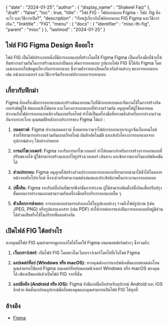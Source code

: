 {
  "date" : "2024-01-25",
  "author" : {
    "display_name" : "Shakeel Faiz"
  },
  "draft" : "false",
  "toc" : true,
  "title" : "ไฟล์ FIG - ไฟล์ออกแบบ Figma - ไฟล์ .fig คืออะไร และวิธีการเปิด?",
  "description" : "เรียนรู้เกี่ยวกับไฟล์ออกแบบ FIG Figma และวิธีการเปิด.",
  "linktitle" : "FIG",
  "menu" : {
    "docs" : {
      "identifier" : "misc-th-fig",
      "parent" : "misc"
    }
  },
  "lastmod" : "2024-01-25"
}

## ไฟล์ FIG Figma Design คืออะไร

ไฟล์ FIG เป็นไฟล์ประเภทหนึ่งที่มีการออกแบบที่สร้างโดยใช้ Figma Figma เป็นเครื่องมือที่ช่วยให้ทีมทำงานร่วมกันในการสร้างและแบ่งปันแนวคิดการออกแบบ รูปแบบไฟล์ FIG นี้ใช้กับ Figma โดยเฉพาะและเก็บข้อมูลเกี่ยวกับการออกแบบ ซึ่งรวมถึงรายละเอียดเกี่ยวกับส่วนต่างๆ ของการออกแบบ เช่น หน้าและเลเยอร์ และวิธีการจัดเรียงองค์ประกอบการออกแบบ

## เกี่ยวกับฟิกม่า

Figma คือเครื่องมือการออกแบบและสร้างต้นแบบบนเว็บที่นักออกแบบและทีมงานใช้ในการสร้างอินเทอร์เฟซผู้ใช้ ต้นแบบเชิงโต้ตอบ และโครงการออกแบบที่ทำงานร่วมกัน อนุญาตให้ผู้ใช้หลายคนทำงานกับไฟล์การออกแบบเดียวกันแบบเรียลไทม์ ทำให้เป็นเครื่องมือที่ทรงพลังสำหรับการทำงานร่วมกันจากระยะไกล คุณสมบัติหลักบางประการของ Figma ได้แก่ :

1. **บนคลาวด์:** Figma ทำงานบนคลาวด์ ซึ่งหมายความว่าไฟล์การออกแบบจะถูกจัดเก็บออนไลน์ ช่วยให้สามารถทำงานร่วมกันแบบเรียลไทม์ บันทึกอัตโนมัติ และเข้าถึงโครงการออกแบบจากอุปกรณ์ต่างๆ ได้อย่างง่ายดาย

1. **การแก้ไขเวกเตอร์:** Figma รองรับการแก้ไขเวกเตอร์ ทำให้เหมาะสำหรับการสร้างการออกแบบที่ปรับขนาดได้ ผู้ใช้สามารถสร้างและแก้ไขรูปร่างเวกเตอร์ เส้นทาง และข้อความภายในแอปพลิเคชันได้

1. **ส่วนประกอบ:** Figma อนุญาตให้สร้างส่วนประกอบการออกแบบที่สามารถนำมาใช้ซ้ำได้ในหลายหน้าจอหรือโปรเจ็กต์ ซึ่งจะช่วยรักษาความสม่ำเสมอและประสิทธิภาพในกระบวนการออกแบบ

1. **ปลั๊กอิน:** Figma รองรับปลั๊กอินที่ขยายฟังก์ชันการทำงาน ผู้ใช้สามารถติดตั้งปลั๊กอินเพื่อปรับปรุงขั้นตอนการทำงานและผสานรวมกับเครื่องมือหรือบริการออกแบบอื่น ๆ

1. **ตัวเลือกการส่งออก:** การออกแบบสามารถส่งออกได้ในรูปแบบต่างๆ รวมถึงไฟล์รูปภาพ (เช่น JPEG, PNG) หรือรูปแบบเอกสาร (เช่น PDF) ทำให้ง่ายต่อการแบ่งปันการออกแบบกับผู้มีส่วนได้ส่วนเสียหรือใช้ในบริบทที่แตกต่างกัน

## เปิดไฟล์ FIG ได้อย่างไร

หากคุณมีไฟล์ FIG คุณสามารถดูและแก้ไขได้โดยใช้ Figma บนแพลตฟอร์มต่างๆ ซึ่งรวมถึง:

1. **เว็บเบราว์เซอร์:** เปิดไฟล์ FIG โดยตรงในเว็บเบราว์เซอร์โดยไปที่เว็บไซต์ Figma

2. **แอปเดสก์ท็อป (Windows หรือ macOS):** หากคุณต้องการแอปพลิเคชันแบบสแตนด์อโลน คุณสามารถใช้แอป Figma บนเดสก์ท็อปบนคอมพิวเตอร์ Windows หรือ macOS ของคุณได้ เพียงเปิดแอปแล้วเปิดไฟล์ FIG จากที่นั่น

3. **แอปมือถือ (Android หรือ iOS):** Figma ยังมีแอปมือถือสำหรับอุปกรณ์ Android และ iOS อีกด้วย ติดตั้งแอปบนอุปกรณ์มือถือของคุณและคุณสามารถเปิดไฟล์ FIG ได้ทุกที่

## อ้างอิง
* [Figma](https://en.wikipedia.org/wiki/Figma)
